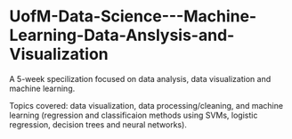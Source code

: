 # UofM-Data-Science---Machine-Learning-Data-Anslysis-and-Visualization
A 5-week specilization focused on data analysis, data visualization and machine learning.

Topics covered: data visualization, data processing/cleaning, and machine learning (regression and classificaion methods using SVMs, logistic regression, decision trees and neural networks).
